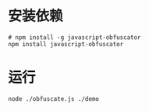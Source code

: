 # 安装依赖
```
# npm install -g javascript-obfuscator
npm install javascript-obfuscator
```

# 运行
```
node ./obfuscate.js ./demo
```